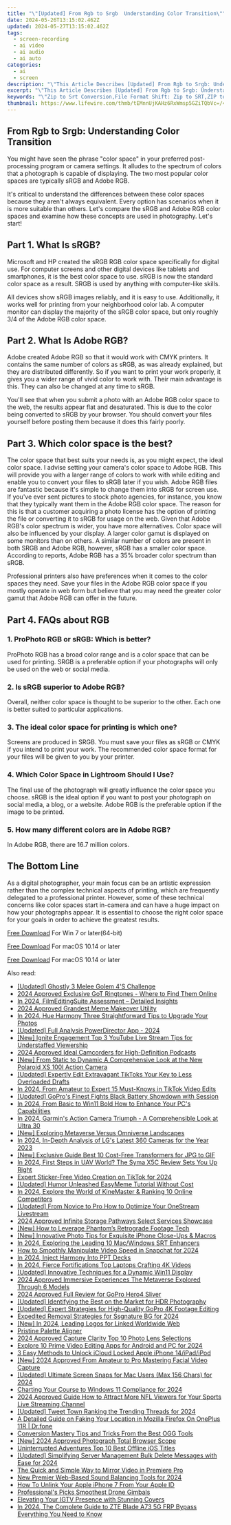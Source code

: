 ```yaml
---
title: "\"[Updated] From Rgb to Srgb  Understanding Color Transition\""
date: 2024-05-26T13:15:02.462Z
updated: 2024-05-27T13:15:02.462Z
tags: 
  - screen-recording
  - ai video
  - ai audio
  - ai auto
categories: 
  - ai
  - screen
description: "\"This Article Describes [Updated] From Rgb to Srgb: Understanding Color Transition\""
excerpt: "\"This Article Describes [Updated] From Rgb to Srgb: Understanding Color Transition\""
keywords: "\"Zip to Srt Conversion,File Format Shift: Zip to SRT,ZIP to SRT Processing,Srt File Creation From Zip,Convert Zip to SRT Files,Understanding Zip to SRT,Transition: Zip to SRT Extraction\""
thumbnail: https://www.lifewire.com/thmb/tEMnnUjKAHz6RxWmsp5GZiTQbVc=/400x300/filters:no_upscale():max_bytes(150000):strip_icc()/using-amazon-alexa-app-for-echo-dot-3rd-generation_t20_YELgBm-03cb8e88e0644a5a949e0ef9e69cfde7.jpg
---
```


## From Rgb to Srgb: Understanding Color Transition

You might have seen the phrase "color space" in your preferred post-processing program or camera settings. It alludes to the spectrum of colors that a photograph is capable of displaying. The two most popular color spaces are typically sRGB and Adobe RGB.

It's critical to understand the differences between these color spaces because they aren't always equivalent. Every option has scenarios when it is more suitable than others. Let's compare the sRGB and Adobe RGB color spaces and examine how these concepts are used in photography. Let's start!

## Part 1\. What Is sRGB?

Microsoft and HP created the sRGB RGB color space specifically for digital use. For computer screens and other digital devices like tablets and smartphones, it is the best color space to use. sRGB is now the standard color space as a result. SRGB is used by anything with computer-like skills.

All devices show sRGB images reliably, and it is easy to use. Additionally, it works well for printing from your neighborhood color lab. A computer monitor can display the majority of the sRGB color space, but only roughly 3/4 of the Adobe RGB color space.

## Part 2\. What Is Adobe RGB?

Adobe created Adobe RGB so that it would work with CMYK printers. It contains the same number of colors as sRGB, as was already explained, but they are distributed differently. So if you want to print your work properly, it gives you a wider range of vivid color to work with. Their main advantage is this. They can also be changed at any time to sRGB.

You'll see that when you submit a photo with an Adobe RGB color space to the web, the results appear flat and desaturated. This is due to the color being converted to sRGB by your browser. You should convert your files yourself before posting them because it does this fairly poorly.

## Part 3\. Which color space is the best?

The color space that best suits your needs is, as you might expect, the ideal color space. I advise setting your camera's color space to Adobe RGB. This will provide you with a larger range of colors to work with while editing and enable you to convert your files to sRGB later if you wish. Adobe RGB files are fantastic because it's simple to change them into sRGB for screen use. If you've ever sent pictures to stock photo agencies, for instance, you know that they typically want them in the Adobe RGB color space. The reason for this is that a customer acquiring a photo license has the option of printing the file or converting it to sRGB for usage on the web. Given that Adobe RGB's color spectrum is wider, you have more alternatives. Color space will also be influenced by your display. A larger color gamut is displayed on some monitors than on others. A similar number of colors are present in both SRGB and Adobe RGB, however, sRGB has a smaller color space. According to reports, Adobe RGB has a 35% broader color spectrum than sRGB.

Professional printers also have preferences when it comes to the color spaces they need. Save your files in the Adobe RGB color space if you mostly operate in web form but believe that you may need the greater color gamut that Adobe RGB can offer in the future.

## Part 4\. FAQs about RGB

### 1\. ProPhoto RGB or sRGB: Which is better?

ProPhoto RGB has a broad color range and is a color space that can be used for printing. SRGB is a preferable option if your photographs will only be used on the web or social media.

### 2\. Is sRGB superior to Adobe RGB?

Overall, neither color space is thought to be superior to the other. Each one is better suited to particular applications.

### 3\. The ideal color space for printing is which one?

Screens are produced in SRGB. You must save your files as sRGB or CMYK if you intend to print your work. The recommended color space format for your files will be given to you by your printer.

### 4\. Which Color Space in Lightroom Should I Use?

The final use of the photograph will greatly influence the color space you choose. sRGB is the ideal option if you want to post your photograph on social media, a blog, or a website. Adobe RGB is the preferable option if the image to be printed.

### 5\. How many different colors are in Adobe RGB?

In Adobe RGB, there are 16.7 million colors.

## The Bottom Line

As a digital photographer, your main focus can be an artistic expression rather than the complex technical aspects of printing, which are frequently delegated to a professional printer. However, some of these technical concerns like color spaces start in-camera and can have a huge impact on how your photographs appear. It is essential to choose the right color space for your goals in order to achieve the greatest results.

[Free Download](https://tools.techidaily.com/wondershare/filmora/download/) For Win 7 or later(64-bit)

[Free Download](https://tools.techidaily.com/wondershare/filmora/download/) For macOS 10.14 or later

[Free Download](https://tools.techidaily.com/wondershare/filmora/download/) For macOS 10.14 or later

<ins class="adsbygoogle"
     style="display:block"
     data-ad-format="autorelaxed"
     data-ad-client="ca-pub-7571918770474297"
     data-ad-slot="1223367746"></ins>

<ins class="adsbygoogle"
     style="display:block"
     data-ad-format="autorelaxed"
     data-ad-client="ca-pub-7571918770474297"
     data-ad-slot="1223367746"></ins>



<ins class="adsbygoogle"
     style="display:block"
     data-ad-client="ca-pub-7571918770474297"
     data-ad-slot="8358498916"
     data-ad-format="auto"
     data-full-width-responsive="true"></ins>


<span class="atpl-alsoreadstyle">Also read:</span>
<div><ul>
<li><a href="https://some-knowledge.techidaily.com/updated-ghostly-3-melee-golem-4s-challenge/"><u>[Updated] Ghostly 3 Melee  Golem 4'S Challenge</u></a></li>
<li><a href="https://some-knowledge.techidaily.com/2024-approved-exclusive-got-ringtones-where-to-find-them-online/"><u>2024 Approved  Exclusive GoT Ringtones - Where to Find Them Online</u></a></li>
<li><a href="https://some-knowledge.techidaily.com/in-2024-filmeditingsuite-assessment-detailed-insights/"><u>In 2024, FilmEditingSuite Assessment – Detailed Insights</u></a></li>
<li><a href="https://some-knowledge.techidaily.com/2024-approved-grandest-meme-makeover-utility/"><u>2024 Approved  Grandest Meme Makeover Utility</u></a></li>
<li><a href="https://some-knowledge.techidaily.com/in-2024-hue-harmony-three-straightforward-tips-to-upgrade-your-photos/"><u>In 2024, Hue Harmony  Three Straightforward Tips to Upgrade Your Photos</u></a></li>
<li><a href="https://some-knowledge.techidaily.com/updated-full-analysis-powerdirector-app-2024/"><u>[Updated] Full Analysis  PowerDirector App - 2024</u></a></li>
<li><a href="https://some-knowledge.techidaily.com/new-ignite-engagement-top-3-youtube-live-stream-tips-for-understaffed-viewership/"><u>[New] Ignite Engagement  Top 3 YouTube Live Stream Tips for Understaffed Viewership</u></a></li>
<li><a href="https://some-knowledge.techidaily.com/2024-approved-ideal-camcorders-for-high-definition-podcasts/"><u>2024 Approved  Ideal Camcorders for High-Definition Podcasts</u></a></li>
<li><a href="https://some-knowledge.techidaily.com/new-from-static-to-dynamic-a-comprehensive-look-at-the-new-polaroid-xs-100i-action-camera/"><u>[New] From Static to Dynamic  A Comprehensive Look at the New Polaroid XS 100I Action Camera</u></a></li>
<li><a href="https://some-knowledge.techidaily.com/updated-expertly-edit-extravagant-tiktoks-your-key-to-less-overloaded-drafts/"><u>[Updated] Expertly Edit Extravagant TikToks  Your Key to Less Overloaded Drafts</u></a></li>
<li><a href="https://some-knowledge.techidaily.com/in-2024-from-amateur-to-expert-15-must-knows-in-tiktok-video-edits/"><u>In 2024, From Amateur to Expert  15 Must-Knows in TikTok Video Edits</u></a></li>
<li><a href="https://some-knowledge.techidaily.com/updated-gopros-finest-fights-black-battery-showdown-with-session/"><u>[Updated] GoPro's Finest Fights  Black Battery Showdown with Session</u></a></li>
<li><a href="https://some-knowledge.techidaily.com/in-2024-from-basic-to-win11-bold-how-to-enhance-your-pcs-capabilities/"><u>In 2024, From Basic to Win11 Bold  How to Enhance Your PC's Capabilities</u></a></li>
<li><a href="https://some-knowledge.techidaily.com/in-2024-garmins-action-camera-triumph-a-comprehensible-look-at-ultra-30/"><u>In 2024, Garmin's Action Camera Triumph - A Comprehensible Look at Ultra 30</u></a></li>
<li><a href="https://some-knowledge.techidaily.com/new-exploring-metaverse-versus-omniverse-landscapes/"><u>[New] Exploring Metaverse Versus Omniverse Landscapes</u></a></li>
<li><a href="https://some-knowledge.techidaily.com/in-2024-in-depth-analysis-of-lgs-latest-360-cameras-for-the-year-2023/"><u>In 2024, In-Depth Analysis of LG's Latest 360 Cameras for the Year 2023</u></a></li>
<li><a href="https://some-knowledge.techidaily.com/new-exclusive-guide-best-10-cost-free-transformers-for-jpg-to-gif/"><u>[New] Exclusive Guide  Best 10 Cost-Free Transformers for JPG to GIF</u></a></li>
<li><a href="https://some-knowledge.techidaily.com/in-2024-first-steps-in-uav-world-the-syma-x5c-review-sets-you-up-right/"><u>In 2024, First Steps in UAV World? The Syma X5C Review Sets You Up Right</u></a></li>
<li><a href="https://some-knowledge.techidaily.com/expert-sticker-free-video-creation-on-tiktok-for-2024/"><u>Expert Sticker-Free Video Creation on TikTok for 2024</u></a></li>
<li><a href="https://some-knowledge.techidaily.com/updated-humor-unleashed-easymeme-tutorial-without-cost/"><u>[Updated] Humor Unleashed  EasyMeme Tutorial Without Cost</u></a></li>
<li><a href="https://some-knowledge.techidaily.com/in-2024-explore-the-world-of-kinemaster-and-ranking-10-online-competitors/"><u>In 2024, Explore the World of KineMaster & Ranking 10 Online Competitors</u></a></li>
<li><a href="https://some-knowledge.techidaily.com/updated-from-novice-to-pro-how-to-optimize-your-onestream-livestream/"><u>[Updated] From Novice to Pro  How to Optimize Your OneStream Livestream</u></a></li>
<li><a href="https://some-knowledge.techidaily.com/2024-approved-infinite-storage-pathways-select-services-showcase/"><u>2024 Approved  Infinite Storage Pathways  Select Services Showcase</u></a></li>
<li><a href="https://some-knowledge.techidaily.com/new-how-to-leverage-phantoms-retrograde-footage-tech/"><u>[New] How to Leverage Phantom’s Retrograde Footage Tech</u></a></li>
<li><a href="https://some-knowledge.techidaily.com/new-innovative-photo-tips-for-exquisite-iphone-close-ups-and-macros/"><u>[New] Innovative Photo Tips for Exquisite iPhone Close-Ups & Macros</u></a></li>
<li><a href="https://some-knowledge.techidaily.com/in-2024-exploring-the-leading-10-macwindows-srt-enhancers/"><u>In 2024, Exploring the Leading 10 Mac/Windows SRT Enhancers</u></a></li>
<li><a href="https://some-knowledge.techidaily.com/how-to-smoothly-manipulate-video-speed-in-snapchat-for-2024/"><u>How to Smoothly Manipulate Video Speed in Snapchat for 2024</u></a></li>
<li><a href="https://some-knowledge.techidaily.com/in-2024-inject-harmony-into-ppt-decks/"><u>In 2024, Inject Harmony Into PPT Decks</u></a></li>
<li><a href="https://some-knowledge.techidaily.com/in-2024-fierce-fortifications-top-laptops-crafting-4k-videos/"><u>In 2024, Fierce Fortifications  Top Laptops Crafting 4K Videos</u></a></li>
<li><a href="https://some-knowledge.techidaily.com/updated-innovative-techniques-for-a-dynamic-win11-display/"><u>[Updated] Innovative Techniques for a Dynamic Win11 Display</u></a></li>
<li><a href="https://some-knowledge.techidaily.com/2024-approved-immersive-experiences-the-metaverse-explored-through-6-models/"><u>2024 Approved  Immersive Experiences  The Metaverse Explored Through 6 Models</u></a></li>
<li><a href="https://some-knowledge.techidaily.com/2024-approved-full-review-for-gopro-hero4-sliver/"><u>2024 Approved  Full Review for GoPro Hero4 Sliver</u></a></li>
<li><a href="https://some-knowledge.techidaily.com/updated-identifying-the-best-on-the-market-for-hdr-photography/"><u>[Updated] Identifying the Best on the Market for HDR Photography</u></a></li>
<li><a href="https://some-knowledge.techidaily.com/updated-expert-strategies-for-high-quality-gopro-4k-footage-editing/"><u>[Updated] Expert Strategies for High-Quality GoPro 4K Footage Editing</u></a></li>
<li><a href="https://some-knowledge.techidaily.com/expedited-removal-strategies-for-ssgnature-bg-for-2024/"><u>Expedited Removal Strategies for Ssgnature BG for 2024</u></a></li>
<li><a href="https://discord-videos.techidaily.com/new-in-2024-leading-logos-for-linked-worldwide-web/"><u>[New] In 2024, Leading Logos for Linked Worldwide Web</u></a></li>
<li><a href="https://extra-lessons.techidaily.com/pristine-palette-aligner/"><u>Pristine Palette Aligner</u></a></li>
<li><a href="https://extra-lessons.techidaily.com/2024-approved-capture-clarity-top-10-photo-lens-selections/"><u>2024 Approved  Capture Clarity  Top 10 Photo Lens Selections</u></a></li>
<li><a href="https://instagram-videos.techidaily.com/explore-10-prime-video-editing-apps-for-android-and-pc-for-2024/"><u>Explore 10 Prime Video Editing Apps for Android and PC for 2024</u></a></li>
<li><a href="https://activate-lock.techidaily.com/3-easy-methods-to-unlock-icloud-locked-apple-iphone-14ipadipod-by-drfone-ios/"><u>3 Easy Methods to Unlock iCloud Locked Apple iPhone 14/iPad/iPod</u></a></li>
<li><a href="https://desktop-recording.techidaily.com/new-2024-approved-from-amateur-to-pro-mastering-facial-video-capture/"><u>[New] 2024 Approved  From Amateur to Pro  Mastering Facial Video Capture</u></a></li>
<li><a href="https://remote-screen-capture.techidaily.com/updated-ultimate-screen-snaps-for-mac-users-max-156-chars-for-2024/"><u>[Updated] Ultimate Screen Snaps for Mac Users (Max 156 Chars) for 2024</u></a></li>
<li><a href="https://extra-resources.techidaily.com/charting-your-course-to-windows-11-compliance-for-2024/"><u>Charting Your Course to Windows 11 Compliance for 2024</u></a></li>
<li><a href="https://ai-live-streaming.techidaily.com/2024-approved-guide-how-to-attract-more-nfl-viewers-for-your-sports-live-streaming-channel/"><u>2024 Approved Guide How to Attract More NFL Viewers for Your Sports Live Streaming Channel</u></a></li>
<li><a href="https://twitter-videos.techidaily.com/updated-tweet-town-ranking-the-trending-threads-for-2024/"><u>[Updated] Tweet Town  Ranking the Trending Threads for 2024</u></a></li>
<li><a href="https://location-fake.techidaily.com/a-detailed-guide-on-faking-your-location-in-mozilla-firefox-on-oneplus-11r-drfone-by-drfone-virtual-android/"><u>A Detailed Guide on Faking Your Location in Mozilla Firefox On OnePlus 11R | Dr.fone</u></a></li>
<li><a href="https://ai-vdieo-software.techidaily.com/conversion-mastery-tips-and-tricks-from-the-best-ogg-tools/"><u>Conversion Mastery Tips and Tricks From the Best OGG Tools</u></a></li>
<li><a href="https://on-screen-recording.techidaily.com/new-2024-approved-photograph-total-browser-scope/"><u>[New] 2024 Approved  Photograph Total Browser Scope</u></a></li>
<li><a href="https://screen-mirroring-recording.techidaily.com/uninterrupted-adventures-top-10-best-offline-ios-titles/"><u>Uninterrupted Adventures  Top 10 Best Offline iOS Titles</u></a></li>
<li><a href="https://discord-videos.techidaily.com/updated-simplifying-server-management-bulk-delete-messages-with-ease-for-2024/"><u>[Updated] Simplifying Server Management  Bulk Delete Messages with Ease for 2024</u></a></li>
<li><a href="https://ai-editing-video.techidaily.com/the-quick-and-simple-way-to-mirror-video-in-premiere-pro/"><u>The Quick and Simple Way to Mirror Video in Premiere Pro</u></a></li>
<li><a href="https://audio-shaping.techidaily.com/new-premier-web-based-sound-balancing-tools-for-2024/"><u>New Premier Web-Based Sound Balancing Tools for 2024</u></a></li>
<li><a href="https://apple-account.techidaily.com/how-to-unlink-your-apple-iphone-7-from-your-apple-id-by-drfone-ios/"><u>How To Unlink Your Apple iPhone 7 From Your Apple ID</u></a></li>
<li><a href="https://extra-lessons.techidaily.com/professionals-picks-smoothest-drone-gimbals/"><u>Professional's Picks  Smoothest Drone Gimbals</u></a></li>
<li><a href="https://instagram-clips.techidaily.com/elevating-your-igtv-presence-with-stunning-covers/"><u>Elevating Your IGTV Presence with Stunning Covers</u></a></li>
<li><a href="https://bypass-frp.techidaily.com/in-2024-the-complete-guide-to-zte-blade-a73-5g-frp-bypass-everything-you-need-to-know-by-drfone-android/"><u>In 2024, The Complete Guide to ZTE Blade A73 5G FRP Bypass Everything You Need to Know</u></a></li>
</ul></div>

